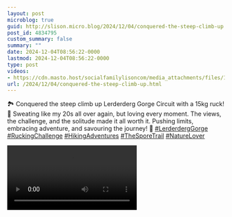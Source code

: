 ```yaml
---
layout: post
microblog: true
guid: http://slison.micro.blog/2024/12/04/conquered-the-steep-climb-up.html
post_id: 4834795
custom_summary: false
summary: ""
date: 2024-12-04T08:56:22-0000
lastmod: 2024-12-04T08:56:22-0000
type: post
videos:
- https://cdn.masto.host/socialfamilylisoncom/media_attachments/files/113/593/683/259/331/106/original/3303562299126e1d.mp4
url: /2024/12/04/conquered-the-steep-climb-up.html
---
```

<p>🏞️ Conquered the steep climb up Lerderderg Gorge Circuit with a 15kg ruck! 💪 Sweating like my 20s all over again, but loving every moment. The views, the challenge, and the solitude made it all worth it. Pushing limits, embracing adventure, and savouring the journey! 🌿 <a href="https://social.familylison.com/tags/LerderdergGorge" class="mention hashtag" rel="tag">#<span>LerderdergGorge</span></a> <a href="https://social.familylison.com/tags/RuckingChallenge" class="mention hashtag" rel="tag">#<span>RuckingChallenge</span></a> <a href="https://social.familylison.com/tags/HikingAdventures" class="mention hashtag" rel="tag">#<span>HikingAdventures</span></a> <a href="https://social.familylison.com/tags/TheSporeTrail" class="mention hashtag" rel="tag">#<span>TheSporeTrail</span></a> <a href="https://social.familylison.com/tags/NatureLover" class="mention hashtag" rel="tag">#<span>NatureLover</span></a></p><p><video src="https://cdn.masto.host/socialfamilylisoncom/media_attachments/files/113/593/683/259/331/106/original/3303562299126e1d.mp4"></video>
